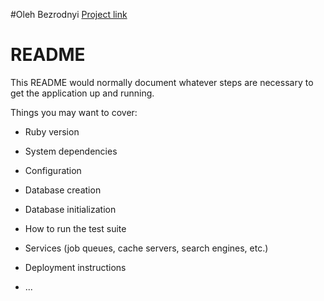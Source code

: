 #Oleh Bezrodnyi 
[Project link](https://github.com/Oollll/Bezrodnyi.Unyversity.Eco-Friendly_Lifestyle_Tracker/pull/1)
# README

This README would normally document whatever steps are necessary to get the
application up and running.

Things you may want to cover:

* Ruby version

* System dependencies

* Configuration

* Database creation

* Database initialization

* How to run the test suite

* Services (job queues, cache servers, search engines, etc.)

* Deployment instructions

* ...
